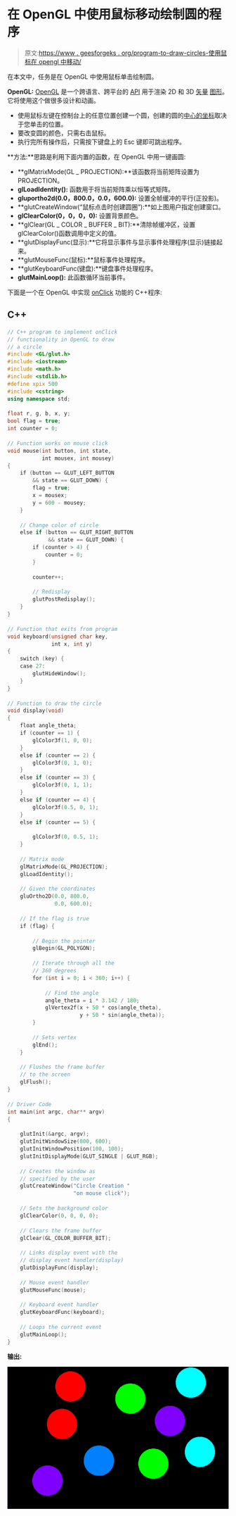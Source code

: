 # 在 OpenGL 中使用鼠标移动绘制圆的程序

> 原文:[https://www . geesforgeks . org/program-to-draw-circles-使用鼠标在 opengl 中移动/](https://www.geeksforgeeks.org/program-to-draw-circles-using-mouse-moves-in-opengl/)

在本文中，任务是在 OpenGL 中使用鼠标单击绘制圆。

**OpenGL:** [OpenGL](https://www.geeksforgeeks.org/getting-started-with-opengl/) 是一个跨语言、跨平台的 [API](https://www.geeksforgeeks.org/introduction-to-apis/) 用于渲染 2D 和 3D [矢量](https://www.geeksforgeeks.org/vector-in-cpp-stl/) [图形](https://www.geeksforgeeks.org/computer-graphics-2/)。它将使用这个做很多设计和动画。

*   使用鼠标左键在控制台上的任意位置创建一个圆，创建的圆的[中心的坐标](https://www.geeksforgeeks.org/find-center-circle-using-endpoints-diameter/)取决于您单击的位置。
*   要改变圆的颜色，只需右击鼠标。
*   执行完所有操作后，只需按下键盘上的 Esc 键即可跳出程序。

**方法:**思路是利用下面内置的函数，在 OpenGL 中用一键画圆:

*   **glMatrixMode(GL _ PROJECTION):**该函数将当前矩阵设置为 PROJECTION。
*   **glLoadIdentity():** 函数用于将当前矩阵乘以恒等式矩阵。
*   **gluportho2d(0.0，800.0，0.0，600.0):** 设置全帧缓冲的平行(正投影)。
*   **glutCreateWindow(“鼠标点击时创建圆圈”):**如上图用户指定创建窗口。
*   **glClearColor(0，0，0，0):** 设置背景颜色。
*   **glClear(GL _ COLOR _ BUFFER _ BIT):**清除帧缓冲区，设置 glClearColor()函数调用中定义的值。
*   **glutDisplayFunc(显示):**它将显示事件与显示事件处理程序(显示)链接起来。
*   **glutMouseFunc(鼠标):**鼠标事件处理程序。
*   **glutKeyboardFunc(键盘):**键盘事件处理程序。
*   **glutMainLoop():** 此函数循环当前事件。

下面是一个在 OpenGL 中实现 [onClick](https://www.geeksforgeeks.org/html-onclick-event-attribute/) 功能的 C++程序:

## C++

```cpp
// C++ program to implement onClick
// functionality in OpenGL to draw
// a circle
#include <GL/glut.h>
#include <iostream>
#include <math.h>
#include <stdlib.h>
#define xpix 500
#include <cstring>
using namespace std;

float r, g, b, x, y;
bool flag = true;
int counter = 0;

// Function works on mouse click
void mouse(int button, int state,
           int mousex, int mousey)
{
    if (button == GLUT_LEFT_BUTTON
        && state == GLUT_DOWN) {
        flag = true;
        x = mousex;
        y = 600 - mousey;
    }

    // Change color of circle
    else if (button == GLUT_RIGHT_BUTTON
             && state == GLUT_DOWN) {
        if (counter > 4) {
            counter = 0;
        }

        counter++;

        // Redisplay
        glutPostRedisplay();
    }
}

// Function that exits from program
void keyboard(unsigned char key,
              int x, int y)
{
    switch (key) {
    case 27:
        glutHideWindow();
    }
}

// Function to draw the circle
void display(void)
{
    float angle_theta;
    if (counter == 1) {
        glColor3f(1, 0, 0);
    }
    else if (counter == 2) {
        glColor3f(0, 1, 0);
    }
    else if (counter == 3) {
        glColor3f(0, 1, 1);
    }
    else if (counter == 4) {
        glColor3f(0.5, 0, 1);
    }
    else if (counter == 5) {

        glColor3f(0, 0.5, 1);
    }

    // Matrix mode
    glMatrixMode(GL_PROJECTION);
    glLoadIdentity();

    // Given the coordinates
    gluOrtho2D(0.0, 800.0,
               0.0, 600.0);

    // If the flag is true
    if (flag) {

        // Begin the pointer
        glBegin(GL_POLYGON);

        // Iterate through all the
        // 360 degrees
        for (int i = 0; i < 360; i++) {

            // Find the angle
            angle_theta = i * 3.142 / 180;
            glVertex2f(x + 50 * cos(angle_theta),
                       y + 50 * sin(angle_theta));
        }

        // Sets vertex
        glEnd();
    }

    // Flushes the frame buffer
    // to the screen
    glFlush();
}

// Driver Code
int main(int argc, char** argv)
{

    glutInit(&argc, argv);
    glutInitWindowSize(800, 600);
    glutInitWindowPosition(100, 100);
    glutInitDisplayMode(GLUT_SINGLE | GLUT_RGB);

    // Creates the window as
    // specified by the user
    glutCreateWindow("Circle Creation "
                     "on mouse click");

    // Sets the background color
    glClearColor(0, 0, 0, 0);

    // Clears the frame buffer
    glClear(GL_COLOR_BUFFER_BIT);

    // Links display event with the
    // display event handler(display)
    glutDisplayFunc(display);

    // Mouse event handler
    glutMouseFunc(mouse);

    // Keyboard event handler
    glutKeyboardFunc(keyboard);

    // Loops the current event
    glutMainLoop();
}
```

**输出:**

![](img/c965d0df690ce0f6fa3744f68d2f981e.png)